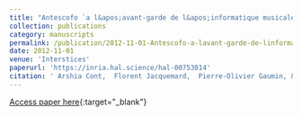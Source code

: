 ```yaml
---
title: "Antescofo `a l&apos;avant-garde de l&apos;informatique musicale"
collection: publications
category: manuscripts
permalink: /publication/2012-11-01-Antescofo-a-lavant-garde-de-linformatique-musicale
date: 2012-11-01
venue: 'Interstices'
paperurl: 'https://inria.hal.science/hal-00753014'
citation: ' Arshia Cont,  Florent Jacquemard,  Pierre-Olivier Gaumin, &quot;Antescofo à l&amp;apos;avant-garde de l&amp;apos;informatique musicale.&quot; Interstices, 2012.'
---
```

[Access paper here](https://inria.hal.science/hal-00753014){:target="_blank"}
